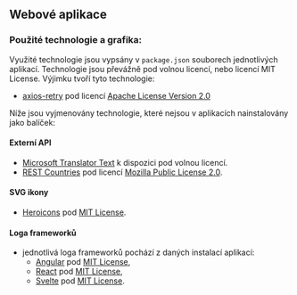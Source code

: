 ## Webové aplikace

### Použité technologie a grafika:

Využité technologie jsou vypsány v `package.json` souborech jednotlivých aplikací. Technologie jsou převážně pod volnou licencí, nebo licencí MIT License.
Výjimku tvoří tyto technologie:

- [axios-retry](https://github.com/softonic/axios-retry) pod licencí [Apache License Version 2.0](https://github.com/softonic/axios-retry/blob/master/LICENSE)

Níže jsou vyjmenovány technologie, které nejsou v aplikacích nainstalovány jako balíček:

#### Externí API

- [Microsoft Translator Text](https://rapidapi.com/microsoft-azure-org-microsoft-cognitive-services/api/microsoft-translator-text) k dispozici pod volnou licencí.
- [REST Countries](https://restcountries.com/) pod licencí [Mozilla Public License 2.0](https://gitlab.com/restcountries/restcountries/-/blob/master/LICENSE).

#### SVG ikony

- [Heroicons](https://heroicons.com/) pod [MIT License](https://github.com/tailwindlabs/heroicons/blob/master/LICENSE).

#### Loga frameworků

- jednotlivá loga frameworků pochází z daných instalací aplikací:
  - [Angular](https://github.com/angular/angular-cli/blob/c452531828416b75091ae84682a92b7f714309b1/packages/schematics/angular/application/files/common-files/src/app/app.component.html.template#L183) pod [MIT License](https://github.com/angular/angular-cli/blob/main/LICENSE),
  - [React](https://github.com/vitejs/vite/blob/main/packages/create-vite/template-react-ts/src/assets/react.svg) pod [MIT License](https://github.com/vitejs/vite/blob/main/LICENSE),
  - [Svelte](https://github.com/vitejs/vite/blob/main/packages/create-vite/template-svelte-ts/src/assets/svelte.svg) pod [MIT License](https://github.com/vitejs/vite/blob/main/LICENSE).

